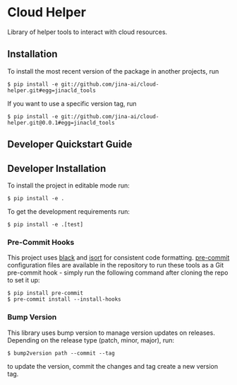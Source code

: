 # Cloud Helper  
Library of helper tools to interact with cloud resources.

## Installation
To install the most recent version of the package in another projects, run
```
$ pip install -e git://github.com/jina-ai/cloud-helper.git#egg=jinacld_tools
```
If you want to use a specific version tag, run
```
$ pip install -e git://github.com/jina-ai/cloud-helper.git@0.0.1#egg=jinacld_tools 
```

## Developer Quickstart Guide

## Developer Installation
To install the project in editable mode run:
```
$ pip install -e .
```
To get the development requirements run:
```
$ pip install -e .[test]
```

### Pre-Commit Hooks
This project uses [black](https://black.readthedocs.io/en/stable/) and [isort](https://pycqa.github.io/isort/) for consistent
code formatting. [pre-commit](https://pre-commit.com/) configuration files are available in the repository to run these
tools as a Git pre-commit hook - simply run the following command after cloning the repo to set it up:

```
$ pip install pre-commit
$ pre-commit install --install-hooks
```

### Bump Version

This library uses bump version to manage version updates on releases.
Depending on the release type (patch, minor, major), run:
```
$ bump2version path --commit --tag
```
to update the version, commit the changes and tag create a new version tag.
